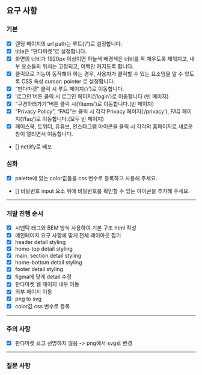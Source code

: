 ## 요구 사항

### 기본

- [x] 랜딩 페이지의 url path는 루트(‘/’)로 설정합니다.
- [x] title은 “판다마켓”로 설정합니다.
- [x] 화면의 너비가 1920px 이상이면 하늘색 배경색은 너비를 꽉 채우도록 채워지고, 내부 요소들의 위치는 고정되고, 여백만 커지도록 합니다.
- [x] 클릭으로 기능이 동작해야 하는 경우, 사용자가 클릭할 수 있는 요소임을 알 수 있도록 CSS 속성 cursor: pointer 로 설정합니다.
- [x] “판다마켓” 클릭 시 루트 페이지(‘/’)로 이동합니다.
- [x] '로그인'버튼 클릭 시 로그인 페이지(‘/login’)로 이동합니다 (빈 페이지)
- [x] “구경하러가기”버튼 클릭 시(’/items’)로 이동합니다.(빈 페이지)
- [x] “Privacy Policy”, “FAQ”는 클릭 시 각각 Privacy 페이지(‘/privacy’), FAQ 페이지(‘/faq’)로 이동합니다.(모두 빈 페이지)
- [x] 페이스북, 트위터, 유튜브, 인스타그램 아이콘을 클릭 시 각각의 홈페이지로 새로운 창이 열리면서 이동합니다.
- [] netlify로 배포

### 심화

- [x] palette에 있는 color값들을 css 변수로 등록하고 사용해 주세요.
- [] 비밀번호 input 요소 위에 비밀번호를 확인할 수 있는 아이콘을 추가해 주세요.

---

### 개발 진행 순서

- [x] 시맨틱 태그와 BEM 방식 사용하여 기본 구조 html 작성
- [x] 메인페이지 요구 사항에 맞게 전체 레이아웃 잡기
- [x] header detail styling
- [x] home-top detail styling
- [x] main, section detail styling
- [x] home-bottom detail styling
- [x] footer detail styling
- [x] figma에 맞게 detail 수정
- [x] 판다마켓 웹 페이지 내부 이동
- [x] 외부 페이지 이동
- [x] png to svg
- [x] color값 css 변수로 등록

---

### 주의 사항

- [x] 판다마켓 로고 선명하지 않음 -> png에서 svg로 변경

---

### 질문 사항
